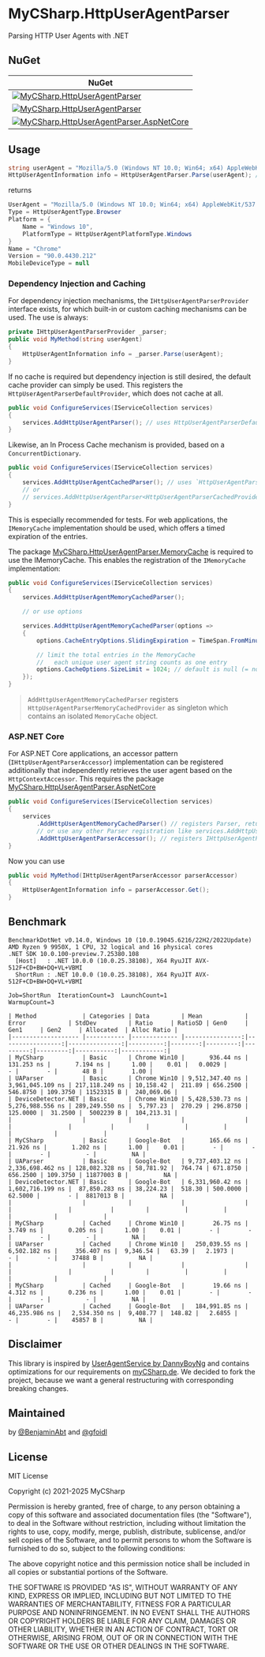 # MyCSharp.HttpUserAgentParser

Parsing HTTP User Agents with .NET

## NuGet

| NuGet |
|-|
| [![MyCSharp.HttpUserAgentParser](https://img.shields.io/nuget/v/MyCSharp.HttpUserAgentParser.svg?logo=nuget&label=MyCSharp.HttpUserAgentParser)](https://www.nuget.org/packages/MyCSharp.HttpUserAgentParser) |
| [![MyCSharp.HttpUserAgentParser](https://img.shields.io/nuget/v/MyCSharp.HttpUserAgentParser.MemoryCache.svg?logo=nuget&label=MyCSharp.HttpUserAgentParser.MemoryCache)](https://www.nuget.org/packages/MyCSharp.HttpUserAgentParser.MemoryCache)| `dotnet add package MyCSharp.HttpUserAgentParser.MemoryCach.MemoryCache` |
| [![MyCSharp.HttpUserAgentParser.AspNetCore](https://img.shields.io/nuget/v/MyCSharp.HttpUserAgentParser.AspNetCore.svg?logo=nuget&label=MyCSharp.HttpUserAgentParser.AspNetCore)](https://www.nuget.org/packages/MyCSharp.HttpUserAgentParser.AspNetCore) | `dotnet add package MyCSharp.HttpUserAgentParser.AspNetCore` |


## Usage

```csharp
string userAgent = "Mozilla/5.0 (Windows NT 10.0; Win64; x64) AppleWebKit/537.36 (KHTML, like Gecko) Chrome/90.0.4430.212 Safari/537.36";
HttpUserAgentInformation info = HttpUserAgentParser.Parse(userAgent); // alias HttpUserAgentInformation.Parse()
```
returns
```csharp
UserAgent = "Mozilla/5.0 (Windows NT 10.0; Win64; x64) AppleWebKit/537.36 (KHTML, like Gecko) Chrome/90.0.4430.212 Safari/537.36"
Type = HttpUserAgentType.Browser
Platform = {
    Name = "Windows 10",
    PlatformType = HttpUserAgentPlatformType.Windows
}
Name = "Chrome"
Version = "90.0.4430.212"
MobileDeviceType = null
```

### Dependency Injection and Caching

For dependency injection mechanisms, the `IHttpUserAgentParserProvider` interface exists, for which built-in or custom caching mechanisms can be used. The use is always:

```csharp
private IHttpUserAgentParserProvider _parser;
public void MyMethod(string userAgent)
{
    HttpUserAgentInformation info = _parser.Parse(userAgent);
}
```

If no cache is required but dependency injection is still desired, the default cache provider can simply be used. This registers the `HttpUserAgentParserDefaultProvider`, which does not cache at all.

```csharp
public void ConfigureServices(IServiceCollection services)
{
    services.AddHttpUserAgentParser(); // uses HttpUserAgentParserDefaultProvider and does not cache
}
```

Likewise, an In Process Cache mechanism is provided, based on a `ConcurrentDictionary`.

```csharp
public void ConfigureServices(IServiceCollection services)
{
    services.AddHttpUserAgentCachedParser(); // uses `HttpUserAgentParserCachedProvider`
    // or
    // services.AddHttpUserAgentParser<HttpUserAgentParserCachedProvider>();
}
```

 This is especially recommended for tests. For web applications, the `IMemoryCache` implementation should be used, which offers a timed expiration of the entries.

The package [MyCSharp.HttpUserAgentParser.MemoryCache](https://www.nuget.org/packages/MyCSharp.HttpUserAgentParser.MemoryCache) is required to use the IMemoryCache. This enables the registration of the `IMemoryCache` implementation:


```csharp
public void ConfigureServices(IServiceCollection services)
{
    services.AddHttpUserAgentMemoryCachedParser();

    // or use options

    services.AddHttpUserAgentMemoryCachedParser(options =>
    {
        options.CacheEntryOptions.SlidingExpiration = TimeSpan.FromMinutes(60); // default is 1 day

        // limit the total entries in the MemoryCache
        //   each unique user agent string counts as one entry
        options.CacheOptions.SizeLimit = 1024; // default is null (= no limit)
    });
}
```

> `AddHttpUserAgentMemoryCachedParser` registers `HttpUserAgentParserMemoryCachedProvider` as singleton which contains an isolated `MemoryCache` object.

### ASP.NET Core

For ASP.NET Core applications, an accessor pattern (`IHttpUserAgentParserAccessor`) implementation can be registered additionally that independently retrieves the user agent based on the `HttpContextAccessor`. This requires the package [MyCSharp.HttpUserAgentParser.AspNetCore](https://www.nuget.org/packages/MyCSharp.HttpUserAgentParser.AspNetCore)

```csharp
public void ConfigureServices(IServiceCollection services)
{
    services
        .AddHttpUserAgentMemoryCachedParser() // registers Parser, returns HttpUserAgentParserDependencyInjectionOptions
        // or use any other Parser registration like services.AddHttpUserAgentParser<TParser>(); above
        .AddHttpUserAgentParserAccessor(); // registers IHttpUserAgentParserAccessor, uses IHttpUserAgentParserProvider
}
```

Now you can use

```csharp
public void MyMethod(IHttpUserAgentParserAccessor parserAccessor)
{
    HttpUserAgentInformation info = parserAccessor.Get();
}
```

## Benchmark

```shell
BenchmarkDotNet v0.14.0, Windows 10 (10.0.19045.6216/22H2/2022Update)
AMD Ryzen 9 9950X, 1 CPU, 32 logical and 16 physical cores
.NET SDK 10.0.100-preview.7.25380.108
  [Host]   : .NET 10.0.0 (10.0.25.38108), X64 RyuJIT AVX-512F+CD+BW+DQ+VL+VBMI
  ShortRun : .NET 10.0.0 (10.0.25.38108), X64 RyuJIT AVX-512F+CD+BW+DQ+VL+VBMI

Job=ShortRun  IterationCount=3  LaunchCount=1
WarmupCount=3

| Method             | Categories | Data         | Mean            | Error            | StdDev         | Ratio     | RatioSD | Gen0     | Gen1     | Gen2     | Allocated  | Alloc Ratio |
|------------------- |----------- |------------- |----------------:|-----------------:|---------------:|----------:|--------:|---------:|---------:|---------:|-----------:|------------:|
| MyCSharp           | Basic      | Chrome Win10 |       936.44 ns |       131.253 ns |       7.194 ns |      1.00 |    0.01 |   0.0029 |        - |        - |       48 B |        1.00 |
| UAParser           | Basic      | Chrome Win10 | 9,512,347.40 ns | 3,961,045.109 ns | 217,118.249 ns | 10,158.42 |  211.89 | 656.2500 | 546.8750 | 109.3750 | 11523315 B |  240,069.06 |
| DeviceDetector.NET | Basic      | Chrome Win10 | 5,428,530.73 ns | 5,276,988.556 ns | 289,249.550 ns |  5,797.23 |  270.29 | 296.8750 | 125.0000 |  31.2500 |  5002239 B |  104,213.31 |
|                    |            |              |                 |                  |                |           |         |          |          |          |            |             |
| MyCSharp           | Basic      | Google-Bot   |       165.66 ns |        21.926 ns |       1.202 ns |      1.00 |    0.01 |        - |        - |        - |          - |          NA |
| UAParser           | Basic      | Google-Bot   | 9,737,403.12 ns | 2,336,698.462 ns | 128,082.328 ns | 58,781.92 |  764.74 | 671.8750 | 656.2500 | 109.3750 | 11877003 B |          NA |
| DeviceDetector.NET | Basic      | Google-Bot   | 6,331,960.42 ns | 1,602,716.199 ns |  87,850.283 ns | 38,224.23 |  518.30 | 500.0000 |  62.5000 |        - |  8817013 B |          NA |
|                    |            |              |                 |                  |                |           |         |          |          |          |            |             |
| MyCSharp           | Cached     | Chrome Win10 |        26.75 ns |         3.749 ns |       0.205 ns |      1.00 |    0.01 |        - |        - |        - |          - |          NA |
| UAParser           | Cached     | Chrome Win10 |   250,039.55 ns |     6,502.182 ns |     356.407 ns |  9,346.54 |   63.39 |   2.1973 |        - |        - |    37488 B |          NA |
|                    |            |              |                 |                  |                |           |         |          |          |          |            |             |
| MyCSharp           | Cached     | Google-Bot   |        19.66 ns |         4.312 ns |       0.236 ns |      1.00 |    0.01 |        - |        - |        - |          - |          NA |
| UAParser           | Cached     | Google-Bot   |   184,991.85 ns |    46,235.986 ns |   2,534.350 ns |  9,408.77 |  148.82 |   2.6855 |        - |        - |    45857 B |          NA |
```

## Disclaimer

This library is inspired by [UserAgentService by DannyBoyNg](https://github.com/DannyBoyNg/UserAgentService) and contains optimizations for our requirements on [myCSharp.de](https://mycsharp.de).
We decided to fork the project, because we want a general restructuring with corresponding breaking changes.

## Maintained

by [@BenjaminAbt](https://github.com/BenjaminAbt) and [@gfoidl](https://github.com/gfoidl)

## License

MIT License

Copyright (c) 2021-2025 MyCSharp 

Permission is hereby granted, free of charge, to any person obtaining a copy
of this software and associated documentation files (the "Software"), to deal
in the Software without restriction, including without limitation the rights
to use, copy, modify, merge, publish, distribute, sublicense, and/or sell
copies of the Software, and to permit persons to whom the Software is
furnished to do so, subject to the following conditions:

The above copyright notice and this permission notice shall be included in all
copies or substantial portions of the Software.

THE SOFTWARE IS PROVIDED "AS IS", WITHOUT WARRANTY OF ANY KIND, EXPRESS OR
IMPLIED, INCLUDING BUT NOT LIMITED TO THE WARRANTIES OF MERCHANTABILITY,
FITNESS FOR A PARTICULAR PURPOSE AND NONINFRINGEMENT. IN NO EVENT SHALL THE
AUTHORS OR COPYRIGHT HOLDERS BE LIABLE FOR ANY CLAIM, DAMAGES OR OTHER
LIABILITY, WHETHER IN AN ACTION OF CONTRACT, TORT OR OTHERWISE, ARISING FROM,
OUT OF OR IN CONNECTION WITH THE SOFTWARE OR THE USE OR OTHER DEALINGS IN THE
SOFTWARE.


